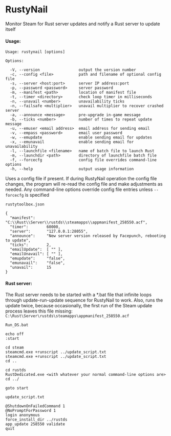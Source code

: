 # RustyNail

Monitor Steam for Rust server updates and notify a Rust server to update itself

#### Usage:

```
Usage: rustynail [options]

Options:

  -V, --version                 output the version number
  -c, --config <file>           path and filename of optional config file
  -s, --server <host:port>      server IP address:port
  -p, --password <password>     server password
  -m, --manifest <path>         location of manifest file
  -t, --timer <directory>       check loop timer in milliseconds
  -n, --unavail <number>        unavailability ticks
  -n, --failsafe <multiplier>   unavail multiplier to recover crashed server
  -a, --announce <message>      pre-upgrade in-game message
  -b, --ticks <number>          number of times to repeat update message
  -u, --emuser <email address>  email address for sending email
  -v, --empass <password>       email user password
  -w, --emupdate                enable sending email for updates
  -x, --emunavail               enable sending email for unavailability
  -l, --launchfile <filename>   name of batch file to launch Rust
  -m, --launchdir <path>        directory of launchfile batch file
  -f, --forcecfg                config file overrides command-line options
  -h, --help                    output usage information
```

Uses a config file if present. If during RustyNail operation the config file changes, the program will re-read the config file and make adjustments as needed. Any command-line options override config file entries unless `--forcecfg` is specified

`rustytoolbox.json`

```
{
  "manifest":     "C:\\Rust\\Server\\rustds\\steamapps\\appmanifest_258550.acf",
  "timer":        60000,
  "server":       "127.0.0.1:28055",
  "announce":     "New server version released by Facepunch, rebooting to update",
  "ticks":        2,
  "emailUpdate":  [ "" ],
  "emailUnavail": [ "" ],
  "emupdate":     "false",
  "emunavail":    "false",
  "unavail":      15
}
```

#### Rust server:
The Rust server needs to be started with a \*.bat file that infinite loops through update-run-update sequence for RustyNail to work. Also, runs the update twice, because occasionally, the first run of the Steam update process leaves this file missing: `C:\Rust\Server\rustds\steamapps\appmanifest_258550.acf`

`Run_DS.bat`
```
echo off
:start

cd steam
steamcmd.exe +runscript ../update_script.txt
steamcmd.exe +runscript ../update_script.txt
cd ..

cd rustds
RustDedicated.exe <with whatever your normal command-line options are>
cd ../

goto start
```
`update_script.txt`
```
@ShutdownOnFailedCommand 1
@NoPromptForPassword 1
login anonymous
force_install_dir ../rustds
app_update 258550 validate
quit
```
